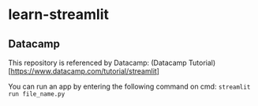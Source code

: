 # learn-streamlit
## Datacamp
This repository is referenced by Datacamp: (Datacamp Tutorial)[https://www.datacamp.com/tutorial/streamlit]

You can run an app by entering the following command on cmd: `streamlit run file_name.py`
